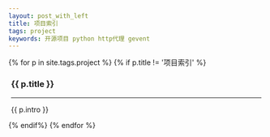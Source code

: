 ```yaml
---
layout: post_with_left
title: 项目索引
tags: project
keywords: 开源项目 python http代理 gevent
---
```


{% for p in site.tags.project %}
{% if p.title != '项目索引' %}
<a id="{{ p.title }}" class="target-fix"></a>
<div class="uk-panel uk-panel-box" style="word-wrap:break-word; margin:5px"> 
    <h3 class="uk-panel-header">{{ p.title }}</h3>
    <hr/>
    <p >{{ p.intro }}</p>
</div>
{% endif%}
{% endfor %}
